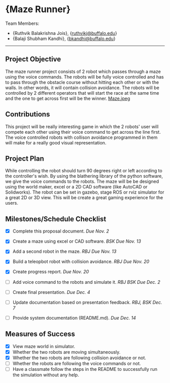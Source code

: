 # {Maze Runner}

Team Members:
- {Ruthvik Balakrishna Jois}, {ruthvikj@buffalo.edu}
- {Balaji Shubham Kandhi}, {bkandhi@buffalo.edu}

--- 

## Project Objective
The maze runner project consists of 2 robot which passes through a maze using the voice commands. The robots will be fully voice controlled and has to pass through the obstacle course without hitting each other or with the walls. In other words, it will contain collision avoidance. The robots will be controlled by 2 different operators that will start the race at the same time and the one to get across first will be the winner.
[Maze.jpeg](https://drive.google.com/file/d/1gpX-vfYERUfnZOQ7RMVxCLrq_NMaKKzL/view?usp=sharing) 


## Contributions
This project will be really interesting game in which the 2 robots' user will compete each other using their voice command to get across the line first. The voice controlled robots with collison avoidance programmed in them will make for a really good visual representation.


## Project Plan
While controlling the robot should turn 90 degrees right or left according to the controller's wish. By using the blathering library of the python software, we give the voice commands to the robots. The maze will be be designed using the world maker, excel or a 2D CAD software (like AutoCAD or Solidworks). The robot can be set in gazebo, stage ROS or rviz simulator for a great 2D or 3D view. This will be create a great gaming experience for the users.


## Milestones/Schedule Checklist
- [x] Complete this proposal document.  *Due Nov. 2*
- [x] Create a maze using excel or CAD software. *BSK Due Nov. 13*
- [x] Add a second robot in the maze. *RBJ Due Nov. 13*
- [x] Build a teleopbot robot with collision avoidance. *RBJ Due Nov. 20*
- [x] Create progress report.  *Due Nov. 20*
- [ ] Add voice command to the robots and simulate it. *RBJ BSK Due Dec. 2*
- [ ] Create final presentation.  *Due Dec. 4*
- [ ] Update documentation based on presentation feedback. *RBJ, BSK Dec. 7*
- [ ] Provide system documentation (README.md).  *Due Dec. 14*


## Measures of Success
- [x] View maze world in simulator.
- [x] Whether the two robots are moving simultaneously.
- [x] Whether the two robots are following collision avoidance or not.
- [ ] Whether the robots are following the voice commands or not.
- [ ] Have a classmate follow the steps in the README to successfully run the simulation without any help.
